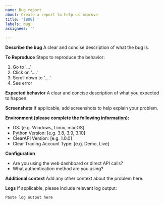 ```yaml
---
name: Bug report
about: Create a report to help us improve
title: '[BUG] '
labels: bug
assignees: ''

---
```


**Describe the bug**
A clear and concise description of what the bug is.

**To Reproduce**
Steps to reproduce the behavior:
1. Go to '...'
2. Click on '....'
3. Scroll down to '....'
4. See error

**Expected behavior**
A clear and concise description of what you expected to happen.

**Screenshots**
If applicable, add screenshots to help explain your problem.

**Environment (please complete the following information):**
 - OS: [e.g. Windows, Linux, macOS]
 - Python Version: [e.g. 3.8, 3.9, 3.10]
 - ClearAPI Version: [e.g. 1.0.0]
 - Clear Trading Account Type: [e.g. Demo, Live]

**Configuration**
- Are you using the web dashboard or direct API calls?
- What authentication method are you using?

**Additional context**
Add any other context about the problem here.

**Logs**
If applicable, please include relevant log output:
```
Paste log output here
```

